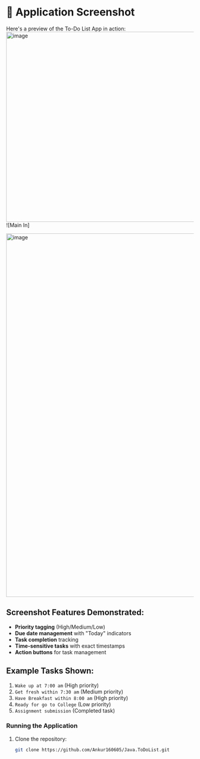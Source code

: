 # 📸 Application Screenshot

Here's a preview of the To-Do List App in action:
<img width="602" height="511" alt="image" src="https://github.com/user-attachments/assets/a785ba91-6ee5-46a1-a012-158141e71740" />
![Main In]




<img width="1255" height="977" alt="image" src="https://github.com/user-attachments/assets/9be84e0d-2c06-4da7-98be-76c2c7f9bc10" />


## Screenshot Features Demonstrated:
- **Priority tagging** (High/Medium/Low)
- **Due date management** with "Today" indicators
- **Task completion** tracking
- **Time-sensitive tasks** with exact timestamps
- **Action buttons** for task management

## Example Tasks Shown:
1. `Wake up at 7:00 am` (High priority)
2. `Get fresh within 7:30 am` (Medium priority)
3. `Have Breakfast within 8:00 am` (High priority)
4. `Ready for go to College` (Low priority)
5. `Assignment submission` (Completed task)

### Running the Application
1. Clone the repository:
   ```bash
   git clone https://github.com/Ankur160605/Java.ToDoList.git
